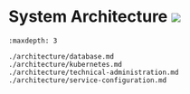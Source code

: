 # System Architecture <img src="https://img.shields.io/badge/upcoming-v4.0--beta-blue">

```{toctree}
:maxdepth: 3

./architecture/database.md
./architecture/kubernetes.md
./architecture/technical-administration.md
./architecture/service-configuration.md
```